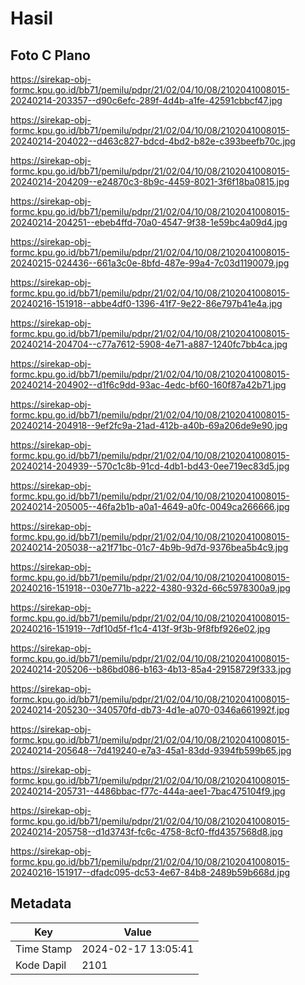 # Hasil

## Foto C Plano

https://sirekap-obj-formc.kpu.go.id/bb71/pemilu/pdpr/21/02/04/10/08/2102041008015-20240214-203357--d90c6efc-289f-4d4b-a1fe-42591cbbcf47.jpg

https://sirekap-obj-formc.kpu.go.id/bb71/pemilu/pdpr/21/02/04/10/08/2102041008015-20240214-204022--d463c827-bdcd-4bd2-b82e-c393beefb70c.jpg

https://sirekap-obj-formc.kpu.go.id/bb71/pemilu/pdpr/21/02/04/10/08/2102041008015-20240214-204209--e24870c3-8b9c-4459-8021-3f6f18ba0815.jpg

https://sirekap-obj-formc.kpu.go.id/bb71/pemilu/pdpr/21/02/04/10/08/2102041008015-20240214-204251--ebeb4ffd-70a0-4547-9f38-1e59bc4a09d4.jpg

https://sirekap-obj-formc.kpu.go.id/bb71/pemilu/pdpr/21/02/04/10/08/2102041008015-20240215-024436--661a3c0e-8bfd-487e-99a4-7c03d1190079.jpg

https://sirekap-obj-formc.kpu.go.id/bb71/pemilu/pdpr/21/02/04/10/08/2102041008015-20240216-151918--abbe4df0-1396-41f7-9e22-86e797b41e4a.jpg

https://sirekap-obj-formc.kpu.go.id/bb71/pemilu/pdpr/21/02/04/10/08/2102041008015-20240214-204704--c77a7612-5908-4e71-a887-1240fc7bb4ca.jpg

https://sirekap-obj-formc.kpu.go.id/bb71/pemilu/pdpr/21/02/04/10/08/2102041008015-20240214-204902--d1f6c9dd-93ac-4edc-bf60-160f87a42b71.jpg

https://sirekap-obj-formc.kpu.go.id/bb71/pemilu/pdpr/21/02/04/10/08/2102041008015-20240214-204918--9ef2fc9a-21ad-412b-a40b-69a206de9e90.jpg

https://sirekap-obj-formc.kpu.go.id/bb71/pemilu/pdpr/21/02/04/10/08/2102041008015-20240214-204939--570c1c8b-91cd-4db1-bd43-0ee719ec83d5.jpg

https://sirekap-obj-formc.kpu.go.id/bb71/pemilu/pdpr/21/02/04/10/08/2102041008015-20240214-205005--46fa2b1b-a0a1-4649-a0fc-0049ca266666.jpg

https://sirekap-obj-formc.kpu.go.id/bb71/pemilu/pdpr/21/02/04/10/08/2102041008015-20240214-205038--a21f71bc-01c7-4b9b-9d7d-9376bea5b4c9.jpg

https://sirekap-obj-formc.kpu.go.id/bb71/pemilu/pdpr/21/02/04/10/08/2102041008015-20240216-151918--030e771b-a222-4380-932d-66c5978300a9.jpg

https://sirekap-obj-formc.kpu.go.id/bb71/pemilu/pdpr/21/02/04/10/08/2102041008015-20240216-151919--7df10d5f-f1c4-413f-9f3b-9f8fbf926e02.jpg

https://sirekap-obj-formc.kpu.go.id/bb71/pemilu/pdpr/21/02/04/10/08/2102041008015-20240214-205206--b86bd086-b163-4b13-85a4-29158729f333.jpg

https://sirekap-obj-formc.kpu.go.id/bb71/pemilu/pdpr/21/02/04/10/08/2102041008015-20240214-205230--340570fd-db73-4d1e-a070-0346a661992f.jpg

https://sirekap-obj-formc.kpu.go.id/bb71/pemilu/pdpr/21/02/04/10/08/2102041008015-20240214-205648--7d419240-e7a3-45a1-83dd-9394fb599b65.jpg

https://sirekap-obj-formc.kpu.go.id/bb71/pemilu/pdpr/21/02/04/10/08/2102041008015-20240214-205731--4486bbac-f77c-444a-aee1-7bac475104f9.jpg

https://sirekap-obj-formc.kpu.go.id/bb71/pemilu/pdpr/21/02/04/10/08/2102041008015-20240214-205758--d1d3743f-fc6c-4758-8cf0-ffd4357568d8.jpg

https://sirekap-obj-formc.kpu.go.id/bb71/pemilu/pdpr/21/02/04/10/08/2102041008015-20240216-151917--dfadc095-dc53-4e67-84b8-2489b59b668d.jpg


## Metadata

| Key        | Value               |
| ---------- | ------------------- |
| Time Stamp | 2024-02-17 13:05:41 |
| Kode Dapil | 2101                |



